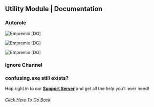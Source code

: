 ## Utility Module | Documentation

### **Autorole**
![Empremix [DG]](https://cdn.discordapp.com/attachments/716657082157236254/716670002043945032/exautorole_humans.png)

![Empremix [DG]](https://cdn.discordapp.com/attachments/716657082157236254/716669997023494195/exautorole_bots.png)

![Empremix [DG]](https://cdn.discordapp.com/attachments/716657082157236254/716669998105362492/exautorole_disable.png)

### Ignore Channel

### confusing.exe still exists? 
Hop right in to our [**Support Server**](https://discord.gg/HA7UCtr) and get all the help you'll ever need!




###### [Click Here To Go Back](https://github.com/TheHQE/Empremix/tree/master/Documentation/Free)
